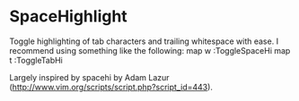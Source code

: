 # SpaceHighlight

Toggle highlighting of tab characters and trailing whitespace with ease. I recommend using something like the following:
map <Leader>w :ToggleSpaceHi<CR>
map <Leader>t :ToggleTabHi<CR>

Largely inspired by spacehi by Adam Lazur (http://www.vim.org/scripts/script.php?script_id=443).
